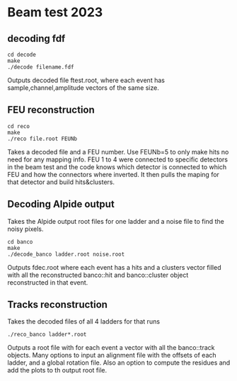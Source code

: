 # Beam test 2023

## decoding fdf

```
cd decode
make
./decode filename.fdf
```
Outputs decoded file ftest.root, where each event has sample,channel,amplitude vectors of the same size. 

## FEU reconstruction

```
cd reco
make
./reco file.root FEUNb
```
Takes a decoded file and a FEU number.
Use FEUNb=5 to only make hits no need for any mapping info.
FEU 1 to 4 were connected to specific detectors in the beam test and the code knows which detector is connected to which FEU and how the connectors where inverted. It then pulls the maping for that detector and build hits&clusters.

## Decoding Alpide output

Takes the Alpide output root files for one ladder and a noise file to find the noisy pixels.
```
cd banco
make
./decode_banco ladder.root noise.root
```
Outputs fdec.root where each event has a hits and a clusters vector filled with all the reconstructed banco::hit and banco::cluster object reconstructed in that event.

## Tracks reconstruction

Takes the decoded files of all 4 ladders for that runs
```
./reco_banco ladder*.root
```
Outputs a root file with for each event a vector with all the banco::track objects.
Many options to input an alignment file with the offsets of each ladder, and a global rotation file. Also an option to compute the residues and add the plots to th output root file.